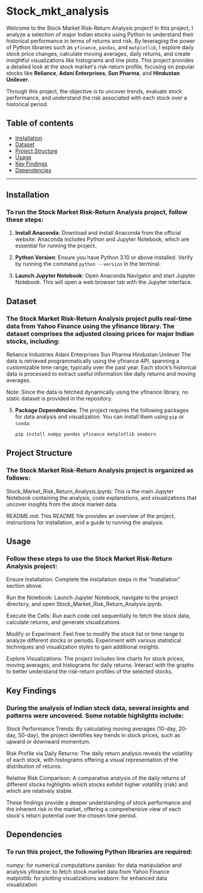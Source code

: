 # Stock_mkt_analysis

Welcome to the Stock Market Risk-Return Analysis project! In this project, I analyze a selection of major Indian stocks using Python to understand their historical performance in terms of returns and risk. By leveraging the power of Python libraries such as `yfinance`, `pandas`, and `matplotlib`, I explore daily stock price changes, calculate moving averages, daily returns, and create insightful visualizations like histograms and line plots. This project provides a detailed look at the stock market's risk-return profile, focusing on popular stocks like **Reliance**, **Adani Enterprises**, **Sun Pharma**, and **Hindustan Unilever**.

Through this project, the objective is to uncover trends, evaluate stock performance, and understand the risk associated with each stock over a historical period.

## Table of contents
- [Installation](#installation)
- [Dataset](#dataset)
- [Project Structure](#project-structure)
- [Usage](#usage)
- [Key Findings](#key-findings)
- [Dependencies](#dependencies)

---

## Installation

### To run the Stock Market Risk-Return Analysis project, follow these steps:

1. **Install Anaconda**: Download and install Anaconda from the official website. Anaconda includes Python and Jupyter Notebook, which are essential for running the project.

2. **Python Version**: Ensure you have Python 3.10 or above installed. Verify by running the command `python --version` in the terminal.

3. **Launch Jupyter Notebook**: Open Anaconda Navigator and start Jupyter Notebook. This will open a web browser tab with the Jupyter interface.

## Dataset 

### The Stock Market Risk-Return Analysis project pulls real-time data from Yahoo Finance using the yfinance library. The dataset comprises the adjusted closing prices for major Indian stocks, including:

Reliance Industries
Adani Enterprises
Sun Pharma
Hindustan Unilever
The data is retrieved programmatically using the yfinance API, spanning a customizable time range, typically over the past year. Each stock’s historical data is processed to extract useful information like daily returns and moving averages.

Note: Since the data is fetched dynamically using the yfinance library, no static dataset is provided in the repository.

5. **Package Dependencies**: The project requires the following packages for data analysis and visualization. You can install them using `pip` or `conda`:
   ```bash
   pip install numpy pandas yfinance matplotlib seaborn

## Project Structure

### The Stock Market Risk-Return Analysis project is organized as follows:

Stock_Market_Risk_Return_Analysis.ipynb: This is the main Jupyter Notebook containing the analysis, code explanations, and visualizations that uncover insights from the stock market data.

README.md: This README file provides an overview of the project, instructions for installation, and a guide to running the analysis.

## Usage

### Follow these steps to use the Stock Market Risk-Return Analysis project:

Ensure Installation: Complete the installation steps in the "Installation" section above.

Run the Notebook: Launch Jupyter Notebook, navigate to the project directory, and open Stock_Market_Risk_Return_Analysis.ipynb.

Execute the Cells: Run each code cell sequentially to fetch the stock data, calculate returns, and generate visualizations.

Modify or Experiment: Feel free to modify the stock list or time range to analyze different stocks or periods. Experiment with various statistical techniques and visualization styles to gain additional insights.

Explore Visualizations: The project includes line charts for stock prices, moving averages, and histograms for daily returns. Interact with the graphs to better understand the risk-return profiles of the selected stocks.

## Key Findings

### During the analysis of Indian stock data, several insights and patterns were uncovered. Some notable highlights include:

Stock Performance Trends: By calculating moving averages (10-day, 20-day, 50-day), the project identifies key trends in stock prices, such as upward or downward momentum.

Risk Profile via Daily Returns: The daily return analysis reveals the volatility of each stock, with histograms offering a visual representation of the distribution of returns.

Relative Risk Comparison: A comparative analysis of the daily returns of different stocks highlights which stocks exhibit higher volatility (risk) and which are relatively stable.

These findings provide a deeper understanding of stock performance and the inherent risk in the market, offering a comprehensive view of each stock's return potential over the chosen time period.

## Dependencies

### To run this project, the following Python libraries are required:

numpy: for numerical computations
pandas: for data manipulation and analysis
yfinance: to fetch stock market data from Yahoo Finance
matplotlib: for plotting visualizations
seaborn: for enhanced data visualization

